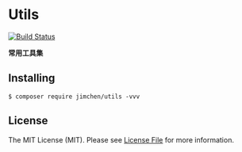 # Utils

[![Build Status](https://www.travis-ci.org/JimChenWYU/utils.svg?branch=master)](https://www.travis-ci.org/JimChenWYU/utils)

**常用工具集**

## Installing

```shell
$ composer require jimchen/utils -vvv
```

## License

The MIT License (MIT). Please see [License File](LICENSE) for more information.